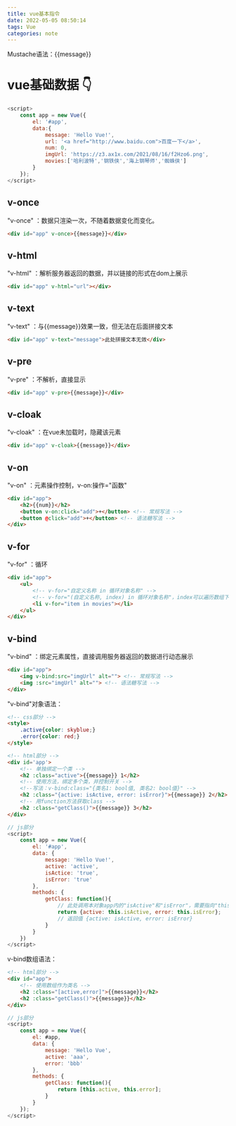 ```yaml
---
title: vue基本指令
date: 2022-05-05 08:50:14
tags: Vue
categories: note
---
```

Mustache语法：{{message}}

# vue基础数据 👇
``` js
<script>
    const app = new Vue({
        el: '#app',
        data:{
            message: 'Hello Vue!',
            url: '<a href="http://www.baidu.com">百度一下</a>',
            num: 0,
            imgUrl: 'https://z3.ax1x.com/2021/08/16/f2Hzo6.png',
            movies:['哈利波特','钢铁侠','海上钢琴师','蜘蛛侠']
        }
    });
</script>
```

## v-once
"v-once" ：数据只渲染一次，不随着数据变化而变化。
``` html
<div id="app" v-once>{{message}}</div>
```

<!-- more -->

## v-html
"v-html" ：解析服务器返回的数据，并以链接的形式在dom上展示
``` html
<div id="app" v-html="url"></div>
```

## v-text
"v-text" ：与{{message}}效果一致，但无法在后面拼接文本
``` html
<div id="app" v-text="message">此处拼接文本无效</div>
```

## v-pre
"v-pre" ：不解析，直接显示
``` html
<div id="app" v-pre>{{message}}</div>
```

## v-cloak
"v-cloak" ：在vue未加载时，隐藏该元素
``` html
<div id="app" v-cloak>{{message}}</div>
```

## v-on
"v-on" ：元素操作控制，v-on:操作="函数"
``` html
<div id="app">
    <h2>{{num}}</h2>
    <button v-on:click="add">+</button> <!-- 常规写法 -->
    <button @click="add">+</button> <!-- 语法糖写法 -->
</div>
```

## v-for
"v-for" ：循环
``` html
<div id="app">
    <ul>
        <!-- v-for="自定义名称 in 循环对象名称" -->
        <!-- v-for="(自定义名称, index) in 循环对象名称"，index可以遍历数组下标 -->
        <li v-for="item in movies"></li>
    </ul>
</div>
```

## v-bind
"v-bind" ：绑定元素属性，直接调用服务器返回的数据进行动态展示
``` html
<div id="app">
    <img v-bind:src="imgUrl" alt=""> <!-- 常规写法 -->
    <img :src="imgUrl" alt=""> <!-- 语法糖写法 -->
</div>
```

"v-bind"对象语法：
``` html
<!-- css部分 -->
<style>
    .active{color: skyblue;}
    .error{color: red;}
</style>
```
``` html
<!-- html部分 -->
<div id='app'>
    <!-- 单独绑定一个类 -->
    <h2 :class="active">{{message}} 1</h2>
    <!-- 使用方法，绑定多个类，并控制开关 -->
    <!--写法：v-bind:class="{类名1: bool值, 类名2: bool值}" -->
    <h2 :class="{active: isActive, error: isError}">{{message}} 2</h2>
    <!-- 用function方法获取class -->
    <h2 :class="getClass()">{{message}} 3</h2>
</div>
```
``` js
// js部分
<script>
    const app = new Vue({
        el: '#app',
        data: {
            message: 'Hello Vue!',
            active: 'active',
            isActice: 'true',
            isError: 'true'
        },
        methods: {
            getClass: function(){
                // 此处调用本对象app内的"isActive"和"isError"，需要指向"this"
                return {active: this.isActive, error: this.isError};
                // 返回值 {active: isActive, error: isError}
            }
        }
    })
</script>
```

v-bind数组语法：
``` html
<!-- html部分 -->
<div id="app">
    <!-- 使用数组作为类名 -->
    <h2 :class="[active,error]">{{message}}</h2>
    <h2 :class="getClass()">{{message}}</h2>
</div>
```
``` js
// js部分
<script>
    const app = new Vue({
        el: #app,
        data: {
            message: 'Hello Vue',
            active: 'aaa',
            error: 'bbb'
        },
        methods: {
            getClass: function(){
                return [this.active, this.error];
            }
        }
    });
</script>
```